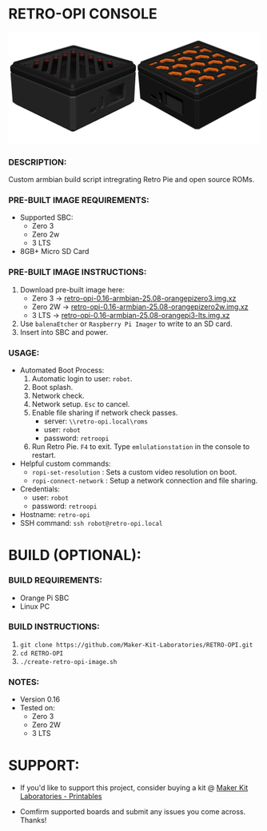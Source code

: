 # RETRO-OPI CONSOLE
![Retro Opi Image](./documentation/retro-opi-image-3.png)

### DESCRIPTION:
Custom armbian build script intregrating Retro Pie and open source ROMs.

### PRE-BUILT IMAGE REQUIREMENTS:
- Supported SBC:
    - Zero 3
    - Zero 2w
    - 3 LTS
- 8GB+ Micro SD Card

### PRE-BUILT IMAGE INSTRUCTIONS:
1. Download pre-built image here:
    - Zero 3 -> [retro-opi-0.16-armbian-25.08-orangepizero3.img.xz](https://makerkitlab.xyz/data/kit/retroopi/retro-opi-0.16-armbian-25.08-orangepizero3.img.xz)
    - Zero 2W -> [retro-opi-0.16-armbian-25.08-orangepizero2w.img.xz](https://makerkitlab.xyz/data/kit/retroopi/retro-opi-0.16-armbian-25.08-orangepizero2w.img.xz)
    - 3 LTS -> [retro-opi-0.16-armbian-25.08-orangepi3-lts.img.xz](https://makerkitlab.xyz/data/kit/retroopi/retro-opi-0.16-armbian-25.08-orangepi3-lts.img.xz)
2. Use `balenaEtcher` or `Raspberry Pi Imager` to write to an SD card.
3. Insert into SBC and power.

### USAGE:
- Automated Boot Process:
    1. Automatic login to user: `robot`.
    2. Boot splash.
    3. Network check.
    4. Network setup. `Esc` to cancel.
    5. Enable file sharing if network check passes.
        - server: `\\retro-opi.local\roms`
        - user: `robot`
        - password: `retroopi`
    6. Run Retro Pie. `F4` to exit. Type `emlulationstation` in the console to restart.
- Helpful custom commands:
    - `ropi-set-resolution` : Sets a custom video resolution on boot.
    - `ropi-connect-network` : Setup a network connection and file sharing.
- Credentials:
    - user: `robot`  
    - password: `retroopi`
- Hostname: `retro-opi`
- SSH command: `ssh robot@retro-opi.local`

# BUILD (OPTIONAL):

### BUILD REQUIREMENTS:
- Orange Pi SBC
- Linux PC

### BUILD INSTRUCTIONS:
1.  `git clone https://github.com/Maker-Kit-Laboratories/RETRO-OPI.git`
2.  `cd RETRO-OPI`
3.  `./create-retro-opi-image.sh`

### NOTES:
- Version 0.16
- Tested on:
    - Zero 3
    - Zero 2W
    - 3 LTS


# SUPPORT:
- If you'd like to support this project, consider buying a kit @ [Maker Kit Laboratories - Printables](https://www.printables.com/@MakerKitLab_2578894)

- Comfirm supported boards and submit any issues you come across. Thanks!
